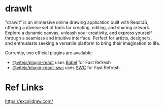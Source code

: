 # drawIt

"drawIt" is an immersive online drawing application built with ReactJS, offering a diverse set of tools for creating, editing, and sharing artwork. Explore a dynamic canvas, unleash your creativity, and express yourself through a seamless and intuitive interface. Perfect for artists, designers, and enthusiasts seeking a versatile platform to bring their imagination to life.

Currently, two official plugins are available:

-   [@vitejs/plugin-react](https://github.com/vitejs/vite-plugin-react/blob/main/packages/plugin-react/README.md) uses [Babel](https://babeljs.io/) for Fast Refresh
-   [@vitejs/plugin-react-swc](https://github.com/vitejs/vite-plugin-react-swc) uses [SWC](https://swc.rs/) for Fast Refresh

# Ref Links

https://excalidraw.com/
